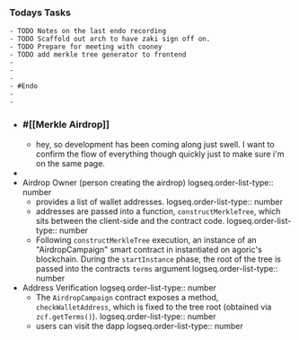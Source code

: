### Todays Tasks
	- TODO Notes on the last endo recording
	- TODO Scaffold out arch to have zaki sign off on.
	- TODO Prepare for meeting with cooney
	- TODO add merkle tree generator to frontend
	-
	-
	-
	- #Endo
	-
	-
- ### #[[Merkle Airdrop]]
	- hey, so development has been coming along just swell. I want to confirm the flow of everything though quickly just to make sure i'm on the same page.
-
- Airdrop Owner (person creating the airdrop)
  logseq.order-list-type:: number
	- provides a list of wallet addresses.
	  logseq.order-list-type:: number
	- addresses are passed into a function, `constructMerkleTree`, which sits between the client-side and the contract code. 
	  logseq.order-list-type:: number
	- Following `constructMerkleTree` execution, an instance of an "AirdropCampaign" smart contract in instantiated on agoric's blockchain. During the `startInstance` phase, the root of the tree is passed into the contracts `terms` argument
	  logseq.order-list-type:: number
- Address Verification
  logseq.order-list-type:: number
	- The `AirdropCampaign` contract exposes a method, `checkWalletAddress`, which is fixed to the tree root (obtained via `zcf.getTerms()`).
	  logseq.order-list-type:: number
	- users can visit the dapp
	  logseq.order-list-type:: number